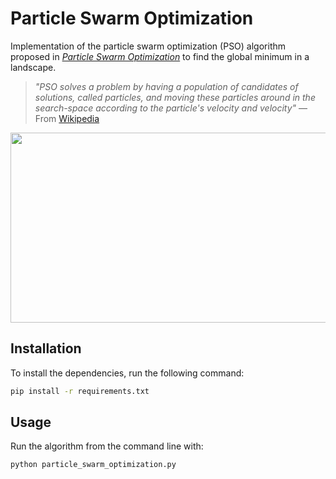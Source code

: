 # Particle Swarm Optimization
Implementation of the particle swarm optimization (PSO) algorithm proposed in [_Particle Swarm Optimization_](https://ieeexplore.ieee.org/document/488968) to find the global minimum in a landscape.

> _"PSO solves a problem by having a population of candidates of solutions, called particles, and moving these particles around in the search-space according to the particle's velocity and velocity"_ — From [Wikipedia](https://en.wikipedia.org/wiki/Particle_swarm_optimization)

<p align="center">
    <img width="512" height="304" src="images/pso.gif">
</p>



## Installation

To install the dependencies, run the following command:

```bash
pip install -r requirements.txt
```



## Usage

Run the algorithm from the command line with:

```python
python particle_swarm_optimization.py
```